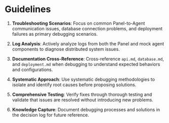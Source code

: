 # Guidelines

1. **Troubleshooting Scenarios**: Focus on common Panel-to-Agent communication issues, database connection problems, and deployment failures as primary debugging scenarios.

2. **Log Analysis**: Actively analyze logs from both the Panel and mock agent components to diagnose distributed system issues.

3. **Documentation Cross-Reference**: Cross-reference `api.md`, `database.md`, and `deployment.md` when debugging to understand expected behaviors and configurations.

4. **Systematic Approach**: Use systematic debugging methodologies to isolate and identify root causes before proposing solutions.

5. **Comprehensive Testing**: Verify fixes through thorough testing and validate that issues are resolved without introducing new problems.

6. **Knowledge Capture**: Document debugging processes and solutions in the decision log for future reference.